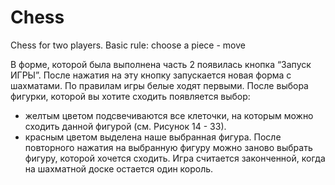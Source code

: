 # Chess
Сhess for two players. Basic rule: choose a piece - move

В форме, которой была выполнена часть 2 появилась кнопка “Запуск ИГРЫ”. После нажатия на эту кнопку запускается новая форма с шахматами.
По правилам игры белые ходят первыми. После выбора фигурки, которой вы хотите сходить появляется выбор: 
- желтым цветом подсвечиваются все клеточки, на которым можно сходить данной фигурой (см. Рисунок 14 - 33). 
- красным цветом выделена наше выбранная фигура. 
После повторного нажатия на выбранную фигуру можно заново выбрать фигуру, которой хочется сходить. 
Игра считается законченной, когда на шахматной доске остается один король.
